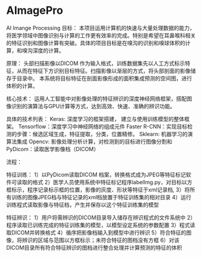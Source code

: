 # AImagePro
AI Imange Processing
目标：
本项目运用计算机的快速与大量处理数据的能力，将医学领域中图像识别与计算的工作更有效率的完成。特别是希望在耳鼻喉科相关的特征识别和图像计算有突破。具体的项目目标是在嗅沟的识别和嗅球体积的计算，和嗅沟深度的计算。

原理：
头部扫描影像以DICOM 作为输入格式，训练数据集先以人工方式标示特征，从而在特征下方识别目标特征。扫描影像以渐层的方式，将头部剖面的影像储存于目录中。
本系统将目标特征在剖面影像形成的面积集成预测的空间图，进行体积的计算。

核心技术：
运用人工智能中对影像处理的特征辨识的深度神经网络框架，搭配图像识别的演算法与GPU计算等方式，达到高效、快速、准确的辨识功能。

具体的技术列表：
Keras: 深度学习的框架搭建， 建立与使用训练模型的整体框架。
Tensorflow：深度学习中神经网络的组成元件
Faster R-CNN：实现目标检测的步骤：候选区域生成，特征提取，分类，位置精修。
Sklearn: 机器学习的演算法集成
Opencv: 影像处理分析计算，对检测到的目标进行图像分割和
PyDicom：读取医学影像档（DICOM）

流程：

特征训练：
1）以PyDicom读取DICOM 档案，转换格式成为JPEG等特征标记软件可读取的格式
2）医学人员使用系统中特征标记程序labelImg.py，对目标以方框标示，程序记录标示框的位置，影像的灰度、形状等特征于xml记录档,
3）将所有训练的图像JPEG档与特征记录的xml档放置于特征训练集的相对目录
4）运行训练程式读取影像与特征档，产生并保存以这个特征训练集的模型

特征辨识：
1）用户将需辨识的DICOM目录导入储存在辨识程式的文件系统中
2）程序读取已训练完成的特征训练集的模型，以模型设定系统的参数配置
3）程式读取DICOM并转换格式
4）循序把影像档输入到模型中进行辨识
5）符合特征的图像，将辨识的区域与范围以方框标示；未符合特征的图档没有方框
6）对该DICOM目录所有符合特征辨识的图档进行整合处理并计算预测的特征的体积
